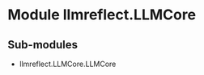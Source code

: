 Module llmreflect.LLMCore
=========================

Sub-modules
-----------
* llmreflect.LLMCore.LLMCore